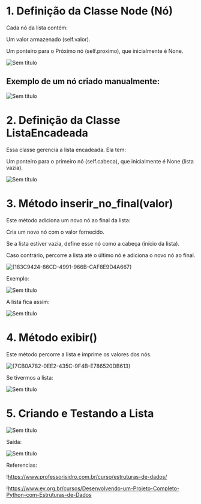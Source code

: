 # 1. Definição da Classe Node (Nó)
Cada nó da lista contém:


Um valor armazenado (self.valor).

Um ponteiro para o Próximo nó (self.proximo), que inicialmente é None.

![Sem título](https://github.com/user-attachments/assets/27501e08-7248-4275-9b4a-45e3ba0fd1e5)

## Exemplo de um nó criado manualmente:
![Sem título](https://github.com/user-attachments/assets/90fe2a53-cfa2-4aae-9765-cffadcc60389)

# 2. Definição da Classe ListaEncadeada

Essa classe gerencia a lista encadeada. Ela tem:

Um ponteiro para o primeiro nó (self.cabeca), que inicialmente é None (lista vazia).

![Sem título](https://github.com/user-attachments/assets/12386859-62ca-42ed-a605-4e2bacdd5902)

# 3. Método inserir_no_final(valor)

Este método adiciona um novo nó ao final da lista:

Cria um novo nó com o valor fornecido.

Se a lista estiver vazia, define esse nó como a cabeça (início da lista).

Caso contrário, percorre a lista até o último nó e adiciona o novo nó ao final.

![{183C9424-86CD-4991-966B-CAF8E9D4A667}](https://github.com/user-attachments/assets/86ea90f0-9abb-4de0-9740-a86413961146)

Exemplo:

![Sem título](https://github.com/user-attachments/assets/52a69d67-f711-4be7-bd2e-83eeb5a1530f)

A lista fica assim:

![Sem título](https://github.com/user-attachments/assets/b665ab07-9227-47ef-b856-3f02ee43bfa8)

# 4. Método exibir()
   
Este método percorre a lista e imprime os valores dos nós.

![{7CB0A782-0EE2-435C-9F4B-E786520DB613}](https://github.com/user-attachments/assets/4ffb06f3-dbcb-466c-a389-035a0835be1d)

Se tivermos a lista:

![Sem título](https://github.com/user-attachments/assets/aac24ec6-b703-4ad8-bd48-937492611518)

# 5. Criando e Testando a Lista
![Sem título](https://github.com/user-attachments/assets/b5ee62ee-a42c-4cf6-91da-126cbc578b3b)

Saída:

![Sem título](https://github.com/user-attachments/assets/bc1858a1-0ae0-42bc-af50-d881cfa29d6d)

Referencias: 

!https://www.professorisidro.com.br/curso/estruturas-de-dados/

!https://www.ev.org.br/cursos/Desenvolvendo-um-Projeto-Completo-Python-com-Estruturas-de-Dados






